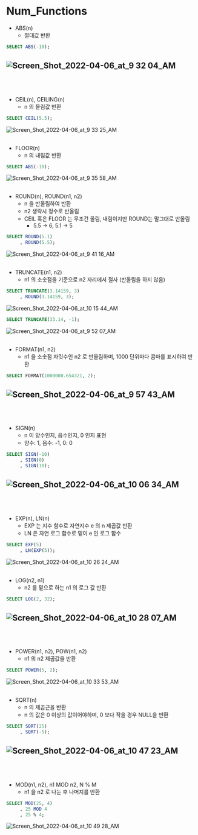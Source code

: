 # Num_Functions

- ABS(n)
    - 절대값 반환

```sql
SELECT ABS(-10);
```

![Screen_Shot_2022-04-06_at_9 32 04_AM](https://user-images.githubusercontent.com/54128055/161879936-943a62a5-0eb7-45f9-b29d-27b3fb5109e4.png)
<br/><br/><br/>
--
- CEIL(n), CEILING(n)
    - n 의 올림값 반환

```sql
SELECT CEIL(5.5);
```

![Screen_Shot_2022-04-06_at_9 33 25_AM](https://user-images.githubusercontent.com/54128055/161879939-c8a18a1c-926b-493a-9079-1ca0d56b3f9c.png)
<br/><br/>
- FLOOR(n)
    - n 의 내림값 반환

```sql
SELECT ABS(-10);
```

![Screen_Shot_2022-04-06_at_9 35 58_AM](https://user-images.githubusercontent.com/54128055/161879941-e730fcc1-a0e2-4910-b1af-0ed7581798c4.png)
<br/><br/>
- ROUND(n), ROUND(n1, n2)
    - n 을 반올림하여 반환
    - n2 생략시 정수로 반올림
    - CEIL 혹은 FLOOR 는 무조건 올림, 내림이지만 ROUND는 말그대로 반올림
        - 5.5 → 6, 5.1 → 5

```sql
SELECT ROUND(5.1)
     , ROUND(5.5);
```

![Screen_Shot_2022-04-06_at_9 41 16_AM](https://user-images.githubusercontent.com/54128055/161879946-dbad8246-9252-4f9c-88a8-4fe5e69e4527.png)
<br/><br/>
- TRUNCATE(n1, n2)
    - n1 의 소숫점을 기준으로 n2 자리에서 절사 (반올림을 하지 않음)

```sql
SELECT TRUNCATE(3.14159, 3)
     , ROUND(3.14159, 3);
```

![Screen_Shot_2022-04-06_at_10 15 44_AM](https://user-images.githubusercontent.com/54128055/161879950-2c8cf9c7-cad2-4a0d-a4cd-b9654e804e4f.png)

```sql
SELECT TRUNCATE(33.14, -1);
```

![Screen_Shot_2022-04-06_at_9 52 07_AM](https://user-images.githubusercontent.com/54128055/161879947-55d12485-77cb-4ae8-be16-919584db93f8.png)
<br/><br/>
- FORMAT(n1, n2)
    - n1 을 소숫점 자릿수인 n2 로 반올림하며, 1000 단위마다 콤마를 표시하여 반환

```sql
SELECT FORMAT(1000000.654321, 2);
```

![Screen_Shot_2022-04-06_at_9 57 43_AM](https://user-images.githubusercontent.com/54128055/161879948-fac25ab7-51f7-47d6-88dc-cd9cce6ab5e2.png)
<br/><br/><br/>
--
- SIGN(n)
    - n 이 양수인지, 음수인지, 0 인지 표현
    - 양수: 1, 음수: -1, 0: 0

```sql
SELECT SIGN(-10)
     , SIGN(0)
     , SIGN(10);
```

![Screen_Shot_2022-04-06_at_10 06 34_AM](https://user-images.githubusercontent.com/54128055/161879949-e97f86ed-c9de-4f0f-88cd-ce9b92f9ad78.png)
<br/><br/><br/>
--
- EXP(n), LN(n)
    - EXP 는 지수 함수로 자연지수 e 의 n 제곱값 반환
    - LN 은 자연 로그 함수로 밑이 e 인 로그 함수

```sql
SELECT EXP(5)
     , LN(EXP(5));
```

![Screen_Shot_2022-04-06_at_10 26 24_AM](https://user-images.githubusercontent.com/54128055/161879951-4b338b26-0815-49c2-afa0-550cdb2e0099.png)
<br/><br/>
- LOG(n2, n1)
    - n2 를 밑으로 하는 n1 의 로그 값 반환

```sql
SELECT LOG(2, 32);
```

![Screen_Shot_2022-04-06_at_10 28 07_AM](https://user-images.githubusercontent.com/54128055/161879953-95971e62-4341-45d6-a899-5aa92b8253d3.png)
<br/><br/><br/>
--
- POWER(n1, n2), POW(n1, n2)
    - n1 의 n2 제곱값을 반환

```sql
SELECT POWER(5, 2);
```

![Screen_Shot_2022-04-06_at_10 33 53_AM](https://user-images.githubusercontent.com/54128055/161879956-9e9621e4-2c1f-4851-b0fb-47ca1fef0ae3.png)
<br/><br/>
- SQRT(n)
    - n 의 제곱근을 반환
    - n 의 값은 0 이상의 값이어야하며, 0 보다 작을 경우 NULL을 반환

```sql
SELECT SQRT(25)
     , SQRT(-5);
```

![Screen_Shot_2022-04-06_at_10 47 23_AM](https://user-images.githubusercontent.com/54128055/161879957-1d86bfbd-8f13-4155-a61a-07b9f3cde960.png)
<br/><br/><br/>
--
- MOD(n1, n2), n1 MOD n2, N % M
    - n1 을 n2 로 나눈 후 나머지를 반환

```sql
SELECT MOD(25, 4)
     , 25 MOD 4
     , 25 % 4;
```

![Screen_Shot_2022-04-06_at_10 49 28_AM](https://user-images.githubusercontent.com/54128055/161879958-c33a7b40-de4f-4efa-bc15-525e5ea734ba.png)
